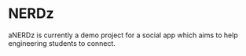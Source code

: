 # NERDz
aNERDz is currently a demo project for a social app which aims to help engineering students to connect.
